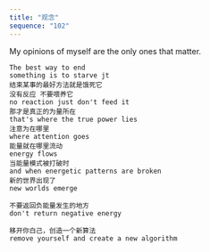 ```yaml
---
title: "观念"
sequence: "102"
---
```


My opinions of myself are the only ones that matter.

```text
The best way to end
something is to starve jt
结束某事的最好方法就是饿死它
没有反应 不要喂养它
no reaction just don't feed it
那才是真正的为量所在
that's where the true power lies
注意为在哪里
where attention goes
能量就在哪里流动
energy flows
当能量模式被打破时
and when energetic patterns are broken
新的世界出现了
new worlds emerge

不要返回负能量发生的地方
don't return negative energy

移开你白己，创造一个新算法
remove yourself and create a new algorithm

```
